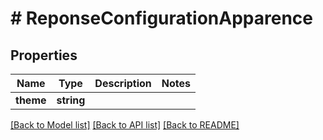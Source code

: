 # # ReponseConfigurationApparence

## Properties

Name | Type | Description | Notes
------------ | ------------- | ------------- | -------------
**theme** | **string** |  |

[[Back to Model list]](../../README.md#models) [[Back to API list]](../../README.md#endpoints) [[Back to README]](../../README.md)
